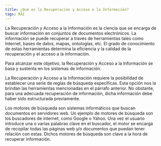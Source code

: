 ```yaml
---
title: ¿Qué es la Recuperación y Acceso a la Información?
tags: RAI
---
```


La Recuperación y Acceso a la Información es la ciencia que se encarga de buscar información en conjuntos de documentos electrónicos. La información se puede recuperar a través de herramientas tales como Internet, bases de datos, mapas, ontologías, etc. El grado de conocimiento de estas herramientas determina la eficiencia y la calidad de la recuperación y el acceso a la información.

Para alcanzar este objetivo, la Recuperación y Acceso a la Información se basa y sustenta en los sistemas de información. 

La Recuperación y Acceso a la Información requiere la posibilidad de establecer una serie de reglas de búsqueda específicas. Esta opción nos la brindan las herramientas mencionadas en el párrafo anterior. No obstante, para una adecuada recuperación de información, dicha información debe haber sido estructurada previamente.

Los motores de búsqueda son sistemas informáticos que buscan documentos en servidores web. Un ejemplo de motores de búsqueda son los buscadores de internet, como Google o Yahoo. Una vez el usuario introduce una o varias palabras clave en el buscador, el motor se encarga de recopilar todas las páginas web y/o documentos que puedan tener relación con estas. Dichos motores de búsqueda son clave a la hora de recuperar información. 

<!--more-->
